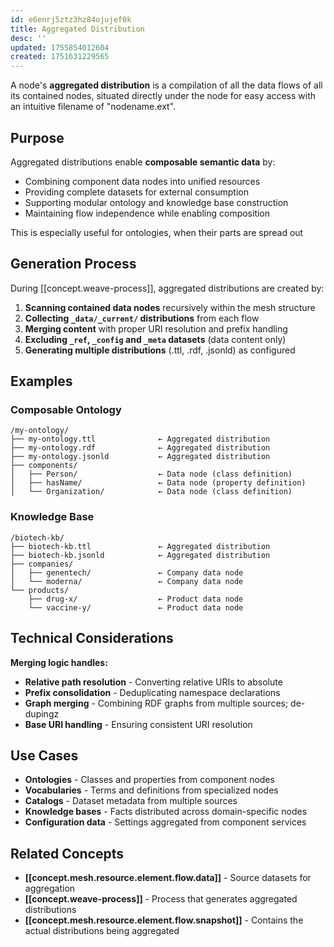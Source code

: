 ```yaml
---
id: e6enrj5ztz3hz84ojujef0k
title: Aggregated Distribution
desc: ''
updated: 1755854012604
created: 1751631229565
---
```


A node's **aggregated distribution** is a compilation of all the data flows of all its contained nodes, situated directly under the node for easy access with an intuitive filename of "nodename.ext".

## Purpose

Aggregated distributions enable **composable semantic data** by:
- Combining component data nodes into unified resources
- Providing complete datasets for external consumption
- Supporting modular ontology and knowledge base construction
- Maintaining flow independence while enabling composition

This is especially useful for ontologies, when their parts are spread out

## Generation Process

During [[concept.weave-process]], aggregated distributions are created by:
1. **Scanning contained data nodes** recursively within the mesh structure
2. **Collecting `_data/_current/` distributions** from each flow
3. **Merging content** with proper URI resolution and prefix handling
4. **Excluding `_ref`, `_config` and `_meta` datasets** (data content only)
5. **Generating multiple distributions** (.ttl, .rdf, .jsonld) as configured

## Examples

### Composable Ontology
```
/my-ontology/
├── my-ontology.ttl              ← Aggregated distribution
├── my-ontology.rdf              ← Aggregated distribution  
├── my-ontology.jsonld           ← Aggregated distribution
├── components/
│   ├── Person/                  ← Data node (class definition)
│   ├── hasName/                 ← Data node (property definition)
│   └── Organization/            ← Data node (class definition)
```

### Knowledge Base
```
/biotech-kb/
├── biotech-kb.ttl               ← Aggregated distribution
├── biotech-kb.jsonld            ← Aggregated distribution
├── companies/
│   ├── genentech/               ← Company data node
│   └── moderna/                 ← Company data node
└── products/
    ├── drug-x/                  ← Product data node
    └── vaccine-y/               ← Product data node
```

## Technical Considerations

**Merging logic handles:**
- **Relative path resolution** - Converting relative URIs to absolute
- **Prefix consolidation** - Deduplicating namespace declarations
- **Graph merging** - Combining RDF graphs from multiple sources; de-dupingz
- **Base URI handling** - Ensuring consistent URI resolution

## Use Cases

- **Ontologies** - Classes and properties from component nodes
- **Vocabularies** - Terms and definitions from specialized nodes  
- **Catalogs** - Dataset metadata from multiple sources
- **Knowledge bases** - Facts distributed across domain-specific nodes
- **Configuration data** - Settings aggregated from component services

## Related Concepts

- **[[concept.mesh.resource.element.flow.data]]** - Source datasets for aggregation
- **[[concept.weave-process]]** - Process that generates aggregated distributions
- **[[concept.mesh.resource.element.flow.snapshot]]** - Contains the actual distributions being aggregated
